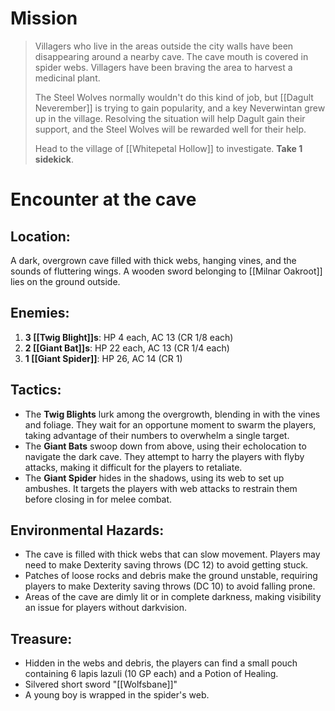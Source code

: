 # Mission
>Villagers who live in the areas outside the city walls have been disappearing around a nearby cave. The cave mouth is covered in spider webs. Villagers have been braving the area to harvest a medicinal plant.
>
>The Steel Wolves normally wouldn't do this kind of job, but [[Dagult Neverember]] is trying to gain popularity, and a key Neverwintan grew up in the village. Resolving the situation will help Dagult gain their support, and the Steel Wolves will be rewarded well for their help.
>
>Head to the village of [[Whitepetal Hollow]] to investigate. **Take 1 sidekick**.

# Encounter at the cave
## Location: 
A dark, overgrown cave filled with thick webs, hanging vines, and the sounds of fluttering wings. A wooden sword belonging to [[Milnar Oakroot]] lies on the ground outside.
## Enemies:
1. **3 [[Twig Blight]]s**: HP 4 each, AC 13 (CR 1/8 each)
3. **2 [[Giant Bat]]s**: HP 22 each, AC 13 (CR 1/4 each)
4. **1 [[Giant Spider]]**: HP 26, AC 14 (CR 1)

## Tactics:
- The **Twig Blights** lurk among the overgrowth, blending in with the vines and foliage. They wait for an opportune moment to swarm the players, taking advantage of their numbers to overwhelm a single target.
- The **Giant Bats** swoop down from above, using their echolocation to navigate the dark cave. They attempt to harry the players with flyby attacks, making it difficult for the players to retaliate.
- The **Giant Spider** hides in the shadows, using its web to set up ambushes. It targets the players with web attacks to restrain them before closing in for melee combat.
## Environmental Hazards:
- The cave is filled with thick webs that can slow movement. Players may need to make Dexterity saving throws (DC 12) to avoid getting stuck.
- Patches of loose rocks and debris make the ground unstable, requiring players to make Dexterity saving throws (DC 10) to avoid falling prone.
- Areas of the cave are dimly lit or in complete darkness, making visibility an issue for players without darkvision.
## Treasure:
- Hidden in the webs and debris, the players can find a small pouch containing 6 lapis lazuli (10 GP each) and a Potion of Healing.
- Silvered short sword "[[Wolfsbane]]"
- A young boy is wrapped in the spider's web.